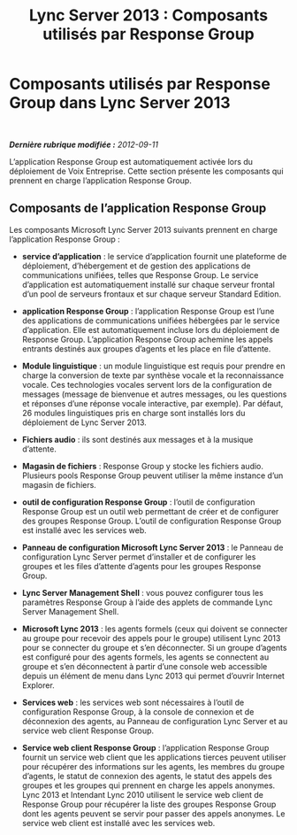 ﻿---
title: 'Lync Server 2013 : Composants utilisés par Response Group'
TOCTitle: Composants utilisés par Response Group
ms:assetid: 2b058785-47ca-43b7-b3de-6928a60dc685
ms:mtpsurl: https://technet.microsoft.com/fr-fr/library/Gg425768(v=OCS.15)
ms:contentKeyID: 49296704
ms.date: 05/20/2016
mtps_version: v=OCS.15
ms.translationtype: HT
---

# Composants utilisés par Response Group dans Lync Server 2013

 

_**Dernière rubrique modifiée :** 2012-09-11_

L’application Response Group est automatiquement activée lors du déploiement de Voix Entreprise. Cette section présente les composants qui prennent en charge l’application Response Group.

## Composants de l’application Response Group

Les composants Microsoft Lync Server 2013 suivants prennent en charge l’application Response Group :

  - **service d’application** : le service d’application fournit une plateforme de déploiement, d’hébergement et de gestion des applications de communications unifiées, telles que Response Group. Le service d’application est automatiquement installé sur chaque serveur frontal d’un pool de serveurs frontaux et sur chaque serveur Standard Edition.

  - **application Response Group** : l’application Response Group est l’une des applications de communications unifiées hébergées par le service d’application. Elle est automatiquement incluse lors du déploiement de Response Group. L’application Response Group achemine les appels entrants destinés aux groupes d’agents et les place en file d’attente.

  - **Module linguistique** : un module linguistique est requis pour prendre en charge la conversion de texte par synthèse vocale et la reconnaissance vocale. Ces technologies vocales servent lors de la configuration de messages (message de bienvenue et autres messages, ou les questions et réponses d’une réponse vocale interactive, par exemple). Par défaut, 26 modules linguistiques pris en charge sont installés lors du déploiement de Lync Server 2013.

  - **Fichiers audio** : ils sont destinés aux messages et à la musique d’attente.

  - **Magasin de fichiers** : Response Group y stocke les fichiers audio. Plusieurs pools Response Group peuvent utiliser la même instance d’un magasin de fichiers.

  - **outil de configuration Response Group** : l’outil de configuration Response Group est un outil web permettant de créer et de configurer des groupes Response Group. L’outil de configuration Response Group est installé avec les services web.

  - **Panneau de configuration Microsoft Lync Server 2013** : le Panneau de configuration Lync Server permet d’installer et de configurer les groupes et les files d’attente d’agents pour les groupes Response Group.

  - **Lync Server Management Shell** : vous pouvez configurer tous les paramètres Response Group à l’aide des applets de commande Lync Server Management Shell.

  - **Microsoft Lync 2013** : les agents formels (ceux qui doivent se connecter au groupe pour recevoir des appels pour le groupe) utilisent Lync 2013 pour se connecter du groupe et s’en déconnecter. Si un groupe d’agents est configuré pour des agents formels, les agents se connectent au groupe et s’en déconnectent à partir d’une console web accessible depuis un élément de menu dans Lync 2013 qui permet d’ouvrir Internet Explorer.

  - **Services web** : les services web sont nécessaires à l’outil de configuration Response Group, à la console de connexion et de déconnexion des agents, au Panneau de configuration Lync Server et au service web client Response Group.

  - **Service web client Response Group** : l’application Response Group fournit un service web client que les applications tierces peuvent utiliser pour récupérer des informations sur les agents, les membres du groupe d’agents, le statut de connexion des agents, le statut des appels des groupes et les groupes qui prennent en charge les appels anonymes. Lync 2013 et Intendant Lync 2010 utilisent le service web client de Response Group pour récupérer la liste des groupes Response Group dont les agents peuvent se servir pour passer des appels anonymes. Le service web client est installé avec les services web.

